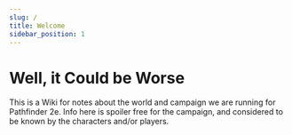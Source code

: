 ```yaml
---
slug: /
title: Welcome
sidebar_position: 1
---
```

# Well, it Could be Worse

This is a Wiki for notes about the world and campaign we are running for Pathfinder 2e. Info here is spoiler free for the campaign, and considered to be known by the characters and/or players.